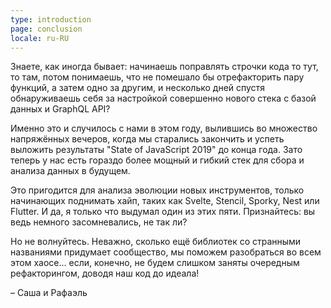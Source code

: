 ```yaml
---
type: introduction
page: conclusion
locale: ru-RU
---
```


Знаете, как иногда бывает: начинаешь поправлять строчки кода то тут, то там, потом понимаешь, что не помешало бы отрефакторить пару функций, а затем одно за другим, и несколько дней спустя обнаруживаешь себя за настройкой совершенно нового стека с базой данных и GraphQL API?

Именно это и случилось с нами в этом году, вылившись во множество напряжённых вечеров, когда мы старались закончить и успеть выложить результаты "State of JavaScript 2019" до конца года. Зато теперь у нас есть гораздо более мощный и гибкий стек для сбора и анализа данных в будущем.

Это пригодится для анализа эволюции новых инструментов, только начинающих поднимать хайп, таких как Svelte, Stencil, Sporky, Nest или Flutter. И да, я только что выдумал один из этих пяти. Признайтесь: вы ведь немного засомневались, не так ли?

Но не волнуйтесь. Неважно, сколько ещё библиотек со странными названиями придумает сообщество, мы поможем разобраться во всем этом хаосе… если, конечно, не будем слишком заняты очередным рефакторингом, доводя наш код до идеала!

<span class="conclusion__byline">– Саша и Рафаэль</span>
